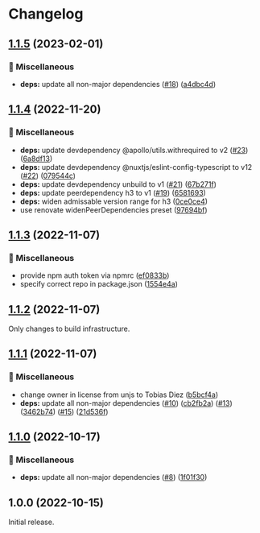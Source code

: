 # Changelog

## [1.1.5](https://github.com/apollo-server-integrations/apollo-server-integration-h3/compare/v1.1.4...v1.1.5) (2023-02-01)

### 🧹 Miscellaneous

- **deps:** update all non-major dependencies ([#18](https://github.com/apollo-server-integrations/apollo-server-integration-h3/issues/18)) ([a4dbc4d](https://github.com/apollo-server-integrations/apollo-server-integration-h3/commit/a4dbc4d319235e3959cdb0ac45ec46fad5f8e3df))

## [1.1.4](https://github.com/apollo-server-integrations/apollo-server-integration-h3/compare/v1.1.3...v1.1.4) (2022-11-20)

### 🧹 Miscellaneous

- **deps:** update devdependency @apollo/utils.withrequired to v2 ([#23](https://github.com/apollo-server-integrations/apollo-server-integration-h3/issues/23)) ([6a8df13](https://github.com/apollo-server-integrations/apollo-server-integration-h3/commit/6a8df1392aa5f3c0bc475babb0a494f6d4fa1c70))
- **deps:** update devdependency @nuxtjs/eslint-config-typescript to v12 ([#22](https://github.com/apollo-server-integrations/apollo-server-integration-h3/issues/22)) ([079544c](https://github.com/apollo-server-integrations/apollo-server-integration-h3/commit/079544c8ffd96618a6cac81090ec924ed7580895))
- **deps:** update devdependency unbuild to v1 ([#21](https://github.com/apollo-server-integrations/apollo-server-integration-h3/issues/21)) ([67b271f](https://github.com/apollo-server-integrations/apollo-server-integration-h3/commit/67b271f7db44f52404d16faac112d585afb2e37d))
- **deps:** update peerdependency h3 to v1 ([#19](https://github.com/apollo-server-integrations/apollo-server-integration-h3/issues/19)) ([6581693](https://github.com/apollo-server-integrations/apollo-server-integration-h3/commit/6581693f17e7d1fddc41ea568136f1045f7cad13))
- **deps:** widen admissable version range for h3 ([0ce0ce4](https://github.com/apollo-server-integrations/apollo-server-integration-h3/commit/0ce0ce4dfb88abff4d9cb431e0c073c7272552e4))
- use renovate widenPeerDependencies preset ([97694bf](https://github.com/apollo-server-integrations/apollo-server-integration-h3/commit/97694bf7f0edf667064a924d7596a742e0abbe2f))

## [1.1.3](https://github.com/apollo-server-integrations/apollo-server-integration-h3/compare/v1.1.2...v1.1.3) (2022-11-07)

### 🧹 Miscellaneous

- provide npm auth token via npmrc ([ef0833b](https://github.com/apollo-server-integrations/apollo-server-integration-h3/commit/ef0833b9030525dd166522e100d3ff396cbcee05))
- specify correct repo in package.json ([1554e4a](https://github.com/apollo-server-integrations/apollo-server-integration-h3/commit/1554e4adbcbc9cf87397e9b86a37e7c7ae32d51d))

## [1.1.2](https://github.com/apollo-server-integrations/apollo-server-integration-h3/compare/v1.1.1...v1.1.2) (2022-11-07)

Only changes to build infrastructure.

## [1.1.1](https://github.com/apollo-server-integrations/apollo-server-integration-h3/compare/v1.1.0...v1.1.1) (2022-11-07)

### 🧹 Miscellaneous

- change owner in license from unjs to Tobias Diez ([b5bcf4a](https://github.com/apollo-server-integrations/apollo-server-integration-h3/commit/b5bcf4ae7ecbf990d4336e80e80f6f72cc231fa5))
- **deps:** update all non-major dependencies ([#10](https://github.com/apollo-server-integrations/apollo-server-integration-h3/issues/10)) ([cb2fb2a](https://github.com/apollo-server-integrations/apollo-server-integration-h3/commit/cb2fb2acbe4e5da913e60f39cca72b04eb3ba116)) ([#13](https://github.com/apollo-server-integrations/apollo-server-integration-h3/issues/13)) ([3462b74](https://github.com/apollo-server-integrations/apollo-server-integration-h3/commit/3462b7422358793defd1a706873e037f10df8994)) ([#15](https://github.com/apollo-server-integrations/apollo-server-integration-h3/issues/15)) ([21d536f](https://github.com/apollo-server-integrations/apollo-server-integration-h3/commit/21d536f4993f88a958e41b9e3bebd52e5c952021))

## [1.1.0](https://github.com/apollo-server-integrations/apollo-server-integration-h3/compare/v1.0.0...v1.1.0) (2022-10-17)

### 🧹 Miscellaneous

- **deps:** update all non-major dependencies ([#8](https://github.com/apollo-server-integrations/apollo-server-integration-h3/issues/8)) ([1f01f30](https://github.com/apollo-server-integrations/apollo-server-integration-h3/commit/1f01f309849bb4fac5aa9de7b0cd23170912886f))

## 1.0.0 (2022-10-15)

Initial release.
